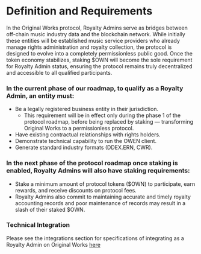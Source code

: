 # Definition and Requirements

In the Original Works protocol, Royalty Admins serve as bridges between off-chain music industry data and the blockchain network. While initially these entities will be established music service providers who already manage rights administration and royalty collection, the protocol is designed to evolve into a completely permissionless public good. Once the token economy stabilizes, staking $OWN will become the sole requirement for Royalty Admin status, ensuring the protocol remains truly decentralized and accessible to all qualified participants.

### In the current phase of our roadmap, to qualify as a Royalty Admin, an entity must:

* Be a legally registered business entity in their jurisdiction.
  * This requirement will be in effect only during the phase 1 of the protocol roadmap, before being replaced by staking — transforming Original Works to a permissionless protocol.
* Have existing contractual relationships with rights holders.
* Demonstrate technical capability to run the OWEN client.
* Generate standard industry formats (DDEX.ERN, CWR).

### In the next phase of the protocol roadmap once staking is enabled, Royalty Admins will also have staking requirements:

* Stake a minimum amount of protocol tokens ($OWN) to participate, earn rewards, and receive discounts on protocol fees.
* Royalty Admins also commit to maintaining accurate and timely royalty accounting records and poor maintenance of records may result in a slash of their staked $OWN.

### Technical Integration

Please see the integrations section for specifications of integrating as a Royalty Admin on Original Works [here](https://docs.original.works/original-works/7.1-integration-rights-and-royalty-admins/technical-setup)
